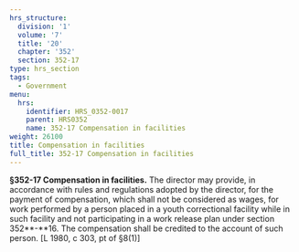 ```yaml
---
hrs_structure:
  division: '1'
  volume: '7'
  title: '20'
  chapter: '352'
  section: 352-17
type: hrs_section
tags:
  - Government
menu:
  hrs:
    identifier: HRS_0352-0017
    parent: HRS0352
    name: 352-17 Compensation in facilities
weight: 26100
title: Compensation in facilities
full_title: 352-17 Compensation in facilities
---
```

**§352-17 Compensation in facilities.** The director may provide, in accordance with rules and regulations adopted by the director, for the payment of compensation, which shall not be considered as wages, for work performed by a person placed in a youth correctional facility while in such facility and not participating in a work release plan under section 352**-**16\. The compensation shall be credited to the account of such person. [L 1980, c 303, pt of §8(1)]